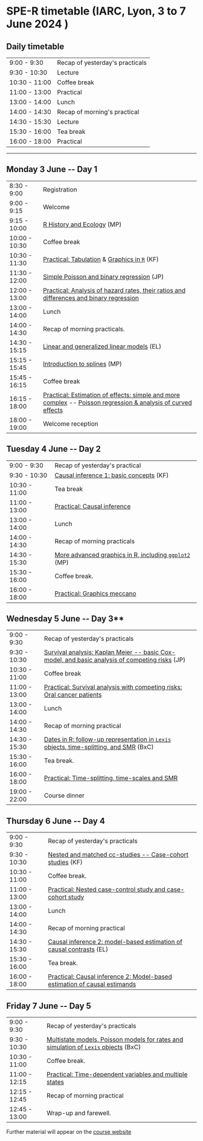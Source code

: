 
# SPE-R timetable (IARC, Lyon, 3 to 7 June 2024 )


## Daily timetable

|              |                                 |
|--------------|----------------------------------------------------------------------------------------|
| 9:00 -  9:30 | Recap of yesterday's practicals |
| 9:30 - 10:30 | Lecture                         |
|10:30 - 11:00 | Coffee break                    |
|11:00 - 13:00 | Practical                       |
|13:00 - 14:00 | Lunch                           |
|14:00 - 14:30 | Recap of morning's practical    |
|14:30 - 15:30 | Lecture                         |
|15:30 - 16:00 | Tea break                       |
|16:00 - 18:00 | Practical                       |

------

## Monday 3 June -- Day 1

|              |                                 |
|--------------|----------------------------------------------------------------------------------------|
| 8:30 -  9:00 | Registration |
| 9:00 -  9:15 | Welcome  |
| 9:15 - 10:00 | [R History and Ecology](https://github.com/SPE-R/SPE/blob/gh-spe-material/lectures/R-history-ecology.pdf) (MP)|
|10:00 - 10:30 | Coffee break |
|10:30 - 11:30 | [Practical: Tabulation](https://spe-r.github.io/SPE/SPE-R-2024-practicals/tabulation.html) & [Graphics in `R`](https://spe-r.github.io/SPE/SPE-R-2024-practicals/graphics-in-r.html) (KF)|
|11:30 - 12:00 | [Simple Poisson and binary regression](https://github.com/SPE-R/SPE/blob/gh-spe-material/lectures/SPE-Poisson-Logistic-Regression.pdf) (JP)|
|12:00 - 13:00 | [Practical: Analysis of hazard rates, their ratios and differences and binary regression](https://spe-r.github.io/SPE/SPE-R-2024-practicals/analysis-of-hazard-rates-their-ratios-and-differences-and-binary-regression.html)|
|13:00 - 14:00 | Lunch |
|14:00 - 14:30 | Recap of morning practicals. |
|14:30 - 15:15 | [Linear and generalized linear models](https://github.com/SPE-R/SPE/blob/gh-spe-material/lectures/lm.pdf) (EL)| 
|15:15 - 15:45 | [Introduction to splines](https://github.com/SPE-R/SPE/blob/gh-spe-material/lectures/splines.pdf) (MP)| 
|15:45 - 16:15 | Coffee break |
|16:15 - 18:00 | [Practical:  Estimation of effects: simple and more complex](https://spe-r.github.io/SPE/SPE-R-2024-practicals/estimation-of-effects-simple-and-more-complex.html) -- [Poisson regression & analysis of curved effects](https://spe-r.github.io/SPE/SPE-R-2024-practicals/poisson-regression-analysis-of-curved-effects.html)| 
|18:00 - 19:00 | Welcome reception |


## Tuesday 4 June -- Day 2

|              |                                 |
|--------------|----------------------------------------------------------------------------------------|
|9:00 - 9:30 | Recap of yesterday's practical |
|9:30 - 10:30 | [Causal inference 1: basic concepts](https://github.com/SPE-R/SPE/blob/gh-spe-material/lectures/spe2023-CIlect-kf.pdf) (KF)|
|10:30 - 11:00 | Tea break|
|11:00 - 13:00 | [Practical: Causal inference](https://spe-r.github.io/SPE/SPE-R-2024-practicals/causal-inference.html)|
|13:00 - 14:00 | Lunch |
|14:00 -  14:30 | Recap of morning practicals |
|14:30 - 15:30 | [More advanced graphics in R, including `ggplot2`](https://github.com/SPE-R/SPE/blob/gh-spe-material/lectures/Graphics.pdf) (MP)| 
|15:30 - 16:00 | Coffee break. |
|16:00 - 18:00 | [Practical: Graphics meccano](https://spe-r.github.io/SPE/SPE-R-2024-practicals/graphics-meccano.html) |

## Wednesday 5 June -- Day 3**

|              |                                 |
|--------------|----------------------------------------------------------------------------------------|
| 9:00 -  9:30 | Recap of yesterday's practicals |
| 9:30 - 10:30 | [Survival analysis: Kaplan Meier -- basic Cox-model, and basic analysis of competing risks](https://github.com/SPE-R/SPE/blob/gh-spe-material/lectures/Survival_competing_risk.pdf) (JP)|
|10:30 - 11:00 | Coffee break|
|11:00 - 13:00 | [Practical: Survival analysis with competing risks: Oral cancer patients](https://spe-r.github.io/SPE/SPE-R-2024-practicals/survival-analysis-with-competing-risks-oral-cancer-patients.html)| 
|13:00 - 14:00 | Lunch |
|14:00 - 14:30 | Recap of morning practical |
|14:30 - 15:30 | [Dates in R; follow-up representation in `Lexis` objects, time-splitting,  and SMR](https://github.com/SPE-R/SPE/blob/gh-spe-material/lectures/time-rep.pdf) (BxC)|
|15:30 - 16:00 | Tea break. |
|16:00 - 18:00 | [Practical: Time-splitting, time-scales and SMR](https://spe-r.github.io/SPE/SPE-R-2024-practicals/time-splitting-time-scales-and-smr.html)|
|19:00 - 22:00 | Course dinner |

## Thursday 6 June -- Day 4

|              |                                 |
|--------------|----------------------------------------------------------------------------------------|
| 9:00 -  9:30 | Recap of yesterday's practicals |
| 9:30 - 10:30 | [Nested and matched cc-studies -- Case-cohort studies](https://github.com/SPE-R/SPE/blob/gh-spe-material/lectures/NCC-CC-studies.pdf) (KF)|
|10:30 - 11:00 | Coffee break. |
|11:00 - 13:00 | [Practical: Nested case-control study and case-cohort study](https://spe-r.github.io/SPE/SPE-R-2024-practicals/nested-case-control-study-and-case-cohort-study-risk-factors-of-coronary-heart-disease.html) | 
|13:00 - 14:00 | Lunch |
|14:00 - 14:30 | Recap of morning practical |
|14:30 - 15:30 | [Causal inference 2: model-based estimation of causal contrasts](https://github.com/SPE-R/SPE/blob/gh-spe-material/lectures/causal-two.pdf) (EL)|
|15:30 - 16:00 | Tea break. |
|16:00 - 18:00 | [Practical: Causal inference 2: Model-based estimation of causal estimands](https://spe-r.github.io/SPE/SPE-R-2024-practicals/causal-inference-2-model-based-estimation-of-causal-estimands.html) |

## Friday 7 June -- Day 5

|              |                                 |
|--------------|----------------------------------------------------------------------------------------|
| 9:00 -  9:30 | Recap of yesterday's practicals |
| 9:30 - 10:30 | [Multistate models, Poisson models for rates and simulation of `Lexis` objects](https://github.com/SPE-R/SPE/blob/gh-spe-material/lectures/multistate.pdf) (BxC)|
|10:30 - 11:00 | Coffee break. |
|11:00 - 12:15 | [Practical: Time-dependent variables and multiple states](https://spe-r.github.io/SPE/SPE-R-2024-practicals/time-dependent-variables-and-multiple-states.html)| 
|12:15 - 12:45 | Recap of morning practical |
|12:45 - 13:00 | Wrap-up and farewell.|


Further material will appear on the [course website](https://spe-r.github.io/)

